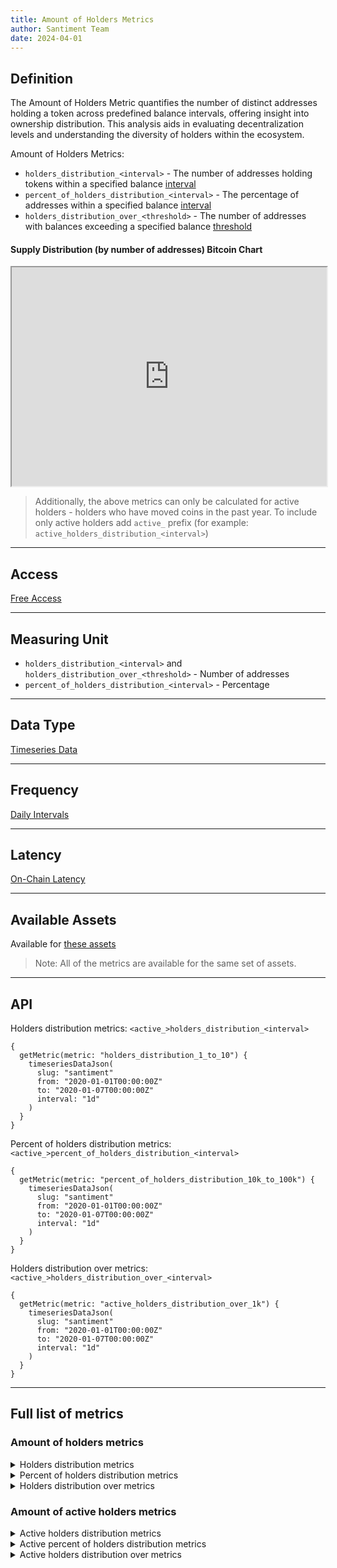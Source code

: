 ```yaml
---
title: Amount of Holders Metrics
author: Santiment Team
date: 2024-04-01
---
```


## Definition

The Amount of Holders Metric quantifies the number of distinct addresses holding a token 
across predefined balance intervals, offering insight into ownership distribution. This analysis 
aids in evaluating decentralization levels and understanding the diversity of holders within the 
ecosystem.

Amount of Holders Metrics:
- `holders_distribution_<interval>` - The number of addresses holding tokens within a specified balance [interval](/metrics/details/supply_distribution_parameters#available-intervals)
- `percent_of_holders_distribution_<interval>` - The percentage of addresses within a specified balance [interval](/metrics/details/supply_distribution_parameters#available-intervals)
- `holders_distribution_over_<threshold>` - The number of addresses with balances exceeding a specified balance [threshold](/metrics/details/supply_distribution_parameters#available-thresholds)

#### Supply Distribution (by number of addresses) Bitcoin Chart
<iframe title="Santiment Chart: [0 - 0.001) coins (BTC), [0.001 - 0.01) coins (BTC), [0.01 - 0.1) coins (BTC), [0.1 - 1) coins (BTC), [1 - 10) coins (BTC), [10 - 100) coins (BTC), [100 - 1,000) coins (BTC), [1,000 - 10,000) coins (BTC), [10,000 - 100,000) coins (BTC), [100,000  - 1,000,000) coins (BTC), [1,000,000 - 10,000,000) coins (BTC), [10,000,000 - 100,000,000) coins (BTC), [100,000,000 - 1,000,000,000) coins (BTC), [1,000,000,000 - infinity) coins (BTC)" width="100%" height="350" src="https://embed.santiment.net/chart?ps=bitcoin&pt=BTC&emalm=1&df=utc_now-90d&dt=utc_now&emcg=1&wm=holders_distribution_0_to_0001%3Bholders_distribution_0001_to_001%3Bholders_distribution_001_to_01%3Bholders_distribution_01_to_1%3Bholders_distribution_1_to_10%3Bholders_distribution_10_to_100%3Bholders_distribution_100_to_1k%3Bholders_distribution_1k_to_10k%3Bholders_distribution_10k_to_100k%3Bholders_distribution_100k_to_1M%3Bholders_distribution_1M_to_10M%3Bholders_distribution_10M_to_100M%3Bholders_distribution_100M_to_1B%3Bholders_distribution_1B_to_inf&wax=0%3B1%3B2&wc=%23FF5B5B%3B%23FFCB47%3B%235275FF%3B%23FF8450%3B%23F47BF7%3B%23785549%3B%23D4E763%3B%23FFDAC5%3B%2337D7BA%3B%23777777%3B%23AC948C%3B%23222222%3B%2314c393%3B%237a859e&ws=%3B%3B%3B%3B%3B%3B%3B%3B%3B%3B%3B%3B%3B" scrolling="no"></iframe>

> Additionally, the above metrics can only be calculated for active holders - holders who have moved coins in the 
> past year. To include only active holders add `active_` prefix (for example: `active_holders_distribution_<interval>`)

---

## Access

[Free Access](/metrics/details/access#free-access)

---

## Measuring Unit

* `holders_distribution_<interval>` and `holders_distribution_over_<threshold>` - Number of addresses
* `percent_of_holders_distribution_<interval>` - Percentage

---

## Data Type

[Timeseries Data](/metrics/details/data-type#timeseries-data)

---

## Frequency

[Daily Intervals](/metrics/details/frequency#daily-frequency)

---

## Latency

[On-Chain Latency](/metrics/details/latency#on-chain-latency)

---

## Available Assets

Available for [these assets](<https://api.santiment.net/graphiql?variables=&query=%7B%0A%20%20getMetric(metric%3A%20%22holders_distribution_1_to_10%22)%20%7B%0A%20%20%20%20metadata%20%7B%0A%20%20%20%20%20%20availableSlugs%0A%20%20%20%20%7D%0A%20%20%7D%0A%7D%0A>)

> Note: All of the metrics are available for the same set of assets.

---

## API

Holders distribution metrics: `<active_>holders_distribution_<interval>`

```graphql-explorer
{
  getMetric(metric: "holders_distribution_1_to_10") {
    timeseriesDataJson(
      slug: "santiment"
      from: "2020-01-01T00:00:00Z"
      to: "2020-01-07T00:00:00Z"
      interval: "1d"
    )
  }
}
```

Percent of holders distribution metrics: `<active_>percent_of_holders_distribution_<interval>`

```graphql-explorer
{
  getMetric(metric: "percent_of_holders_distribution_10k_to_100k") {
    timeseriesDataJson(
      slug: "santiment"
      from: "2020-01-01T00:00:00Z"
      to: "2020-01-07T00:00:00Z"
      interval: "1d"
    )
  }
}
```

Holders distribution over metrics: `<active_>holders_distribution_over_<interval>`

```graphql-explorer
{
  getMetric(metric: "active_holders_distribution_over_1k") {
    timeseriesDataJson(
      slug: "santiment"
      from: "2020-01-01T00:00:00Z"
      to: "2020-01-07T00:00:00Z"
      interval: "1d"
    )
  }
}
```

---

## Full list of metrics

### Amount of holders metrics

<Details>
<Summary>Holders distribution metrics</Summary>
- holders_distribution_0_to_0.001
- holders_distribution_0.001_to_0.01
- holders_distribution_0.01_to_0.1
- holders_distribution_0.1_to_1
- holders_distribution_1_to_10
- holders_distribution_10_to_100
- holders_distribution_100_to_1k
- holders_distribution_1k_to_10k
- holders_distribution_10k_to_100k
- holders_distribution_100k_to_1M
- holders_distribution_1M_to_10M
- holders_distribution_10M_to_100M
- holders_distribution_100M_to_1B
- holders_distribution_1B_to_inf
- holders_distribution_total
</Details>

<Details>
<Summary>Percent of holders distribution metrics</Summary>
- percent_of_holders_distribution_0_to_0.001
- percent_of_holders_distribution_0.001_to_0.01
- percent_of_holders_distribution_0.01_to_0.1
- percent_of_holders_distribution_0.1_to_1
- percent_of_holders_distribution_1_to_10
- percent_of_holders_distribution_10_to_100
- percent_of_holders_distribution_100_to_1k
- percent_of_holders_distribution_1k_to_10k
- percent_of_holders_distribution_10k_to_100k
- percent_of_holders_distribution_100k_to_1M
- percent_of_holders_distribution_1M_to_10M
- percent_of_holders_distribution_10M_to_100M
- percent_of_holders_distribution_100M_to_1B
- percent_of_holders_distribution_1B_to_inf
</Details>

<Details>
<Summary>Holders distribution over metrics</Summary>
- holders_distribution_over_1
- holders_distribution_over_10
- holders_distribution_over_100
- holders_distribution_over_1k
- holders_distribution_over_10k
- holders_distribution_over_100k
- holders_distribution_over_1M
</Details>

### Amount of active holders metrics

<Details>
<Summary>Active holders distribution metrics</Summary>
- active_holders_distribution_0_to_0.001
- active_holders_distribution_0.001_to_0.01
- active_holders_distribution_0.01_to_0.1
- active_holders_distribution_0.1_to_1
- active_holders_distribution_1_to_10
- active_holders_distribution_10_to_100
- active_holders_distribution_100_to_1k
- active_holders_distribution_1k_to_10k
- active_holders_distribution_10k_to_100k
- active_holders_distribution_100k_to_1M
- active_holders_distribution_1M_to_10M
- active_holders_distribution_10M_to_inf
- active_holders_distribution_total
</Details>

<Details>
<Summary>Active percent of holders distribution metrics</Summary>
- percent_of_active_holders_distribution_0_to_0.001
- percent_of_active_holders_distribution_0.001_to_0.01
- percent_of_active_holders_distribution_0.01_to_0.1
- percent_of_active_holders_distribution_0.1_to_1
- percent_of_active_holders_distribution_1_to_10
- percent_of_active_holders_distribution_10_to_100
- percent_of_active_holders_distribution_100_to_1k
- percent_of_active_holders_distribution_1k_to_10k
- percent_of_active_holders_distribution_10k_to_100k
- percent_of_active_holders_distribution_100k_to_1M
- percent_of_active_holders_distribution_1M_to_10M
- percent_of_active_holders_distribution_10M_to_inf
</Details>

<Details>
<Summary>Active holders distribution over metrics</Summary>
- active_holders_distribution_over_1
- active_holders_distribution_over_10
- active_holders_distribution_over_100
- active_holders_distribution_over_1k
- active_holders_distribution_over_10k
- active_holders_distribution_over_100k
- active_holders_distribution_over_1M
</Details>